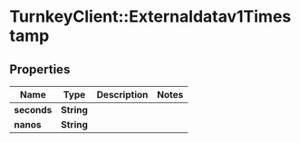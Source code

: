 # TurnkeyClient::Externaldatav1Timestamp

## Properties
Name | Type | Description | Notes
------------ | ------------- | ------------- | -------------
**seconds** | **String** |  | 
**nanos** | **String** |  | 

